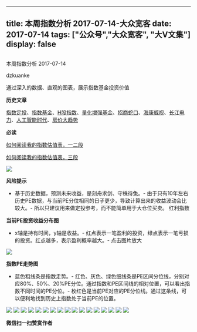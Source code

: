 
---
title:   本周指数分析 2017-07-14-大众宽客
date: 2017-07-14
tags: ["公众号","大众宽客", "大V文集"]
display: false
---


## 



本周指数分析 2017-07-14




dzkuanke




通过深入的数据、直观的图表，展示指数基金投资价值


**历史文章**

[指数定投](http://mp.weixin.qq.com/s?__biz=MzAwMTc1MDcwNw==&amp;mid=2648271933&amp;idx=1&amp;sn=ac6f7b376e44b1093c9559fc574670c2&amp;chksm=82f92fe1b58ea6f72b3a16ef74e06006f0bb84573107c12d3f938a0e43040c20a0149f0ec749&amp;scene=21#wechat_redirect)、[指数基金](http://mp.weixin.qq.com/s?__biz=MzAwMTc1MDcwNw==&amp;mid=2648271880&amp;idx=1&amp;sn=d2267d70c34cebfa9294e4e5dea7420d&amp;chksm=82f92fd4b58ea6c202fbf4896f14d8cbe788bdae1f20cc5f25b79fb15baa5dc213fe3701c34c&amp;scene=21#wechat_redirect)、[H股指数](http://mp.weixin.qq.com/s?__biz=MzAwMTc1MDcwNw==&amp;mid=2648271851&amp;idx=1&amp;sn=2aeb4628e081467a2a24929368c2871a&amp;chksm=82f92837b58ea12153cfbf433d537f35bc07467904e496b8dbcdcdb292114ecaafdce23b4339&amp;scene=21#wechat_redirect)、[量化增强基金](http://mp.weixin.qq.com/s?__biz=MzAwMTc1MDcwNw==&amp;mid=2648271895&amp;idx=1&amp;sn=f19909fdde51c21b2b817a4df839d219&amp;chksm=82f92fcbb58ea6ddb74259952f94fbc27aebec2ae9af694b63caa6d3014ac02d648d98e6cebf&amp;scene=21#wechat_redirect)、[招商蛇口](http://mp.weixin.qq.com/s?__biz=MzAwMTc1MDcwNw==&amp;mid=2648271942&amp;idx=1&amp;sn=a1e88955f8d7f0d083884c1d6d6bd806&amp;chksm=82f92f9ab58ea68c2a59fb9369fd8bdd6064ecfda6d5dd9a29d99c723bad73583fac93a438b6&amp;scene=21#wechat_redirect)、[海康威视](http://mp.weixin.qq.com/s?__biz=MzAwMTc1MDcwNw==&amp;mid=2648271950&amp;idx=1&amp;sn=764532ee89c33e91719609d18f0ca7ea&amp;chksm=82f92f92b58ea6844bbdbca284497101ef0398c2f3b7544d92cf5a317f8f78e3e92d55280c0f&amp;scene=21#wechat_redirect)、[长江电力](http://mp.weixin.qq.com/s?__biz=MzAwMTc1MDcwNw==&amp;mid=2648271943&amp;idx=1&amp;sn=aa31f79b5eaf8a8b6dbb3da4a7bf3440&amp;chksm=82f92f9bb58ea68db6558a129c50e76ab902d00312a4614b4abb7a792aaf851769e1c769e2fe&amp;scene=21#wechat_redirect)、[人工智能时代](http://mp.weixin.qq.com/s?__biz=MzAwMTc1MDcwNw==&amp;mid=2648271966&amp;idx=1&amp;sn=86dff0506c7c0dfdca1f7b8756595906&amp;chksm=82f92f82b58ea694f03e4c9eb05438b791b8b7212ad6e9ad97aa6459b7ac4c53f1ee048fe934&amp;scene=21#wechat_redirect)、[房价大趋势](http://mp.weixin.qq.com/s?__biz=MzAwMTc1MDcwNw==&amp;mid=2648271977&amp;idx=1&amp;sn=f7b86f79fa6fc1e75833012c327c0fcd&amp;chksm=82f92fb5b58ea6a3c042c0eecdf02391a5c1cfd01b69beea993928f30327cecfd10af20dae24&amp;scene=21#wechat_redirect)



**必读**

[如何阅读我的指数估值表，一二段](http://mp.weixin.qq.com/s?__biz=MzAwMTc1MDcwNw==&amp;mid=2648272034&amp;idx=1&amp;sn=12b1858af175753f5ccebc0bc6c4cb4f&amp;chksm=82f92f7eb58ea668f844f51102599d20bb8730f438010159de83e85a4a34df3d44d568a9feb2&amp;scene=21#wechat_redirect)

[如何阅读我的指数估值表，三段](http://mp.weixin.qq.com/s?__biz=MzAwMTc1MDcwNw==&amp;mid=2648272039&amp;idx=1&amp;sn=09c59d023c3ce227046966f260777cd5&amp;chksm=82f92f7bb58ea66dab5c428c2205bd4dda180360b643b28a357ab3e73a38d19303124242ad4d&amp;scene=21#wechat_redirect)



<img data-s="300,640" data-type="png" src="http://mmbiz.qpic.cn/mmbiz_png/PKw3FQPmhIiafNV4h4iaGDCJukvJLaoBBLhH8EibQM6ZGCFF6MkGoPgtrZNmvzH3FI8ajEMQVPg1k72RwvTmZicYicA/0?wx_fmt=png" class="" data-ratio="0.4849056603773585" data-w="1060"/>

**风险提示**
- 基于历史数据，预测未来收益，是刻舟求剑、守株待兔。- 由于只有10年左右历史PE数据，与当前PE分位相同的日子更少，导致计算出来的收益波动会比较大。- 所以只建议用来做定投参考，而不能简单用于大仓位买卖。
红利指数



**当前PE投资收益分布图**
- x轴是持有时间，y轴是收益。- 红点表示一笔盈利的投资，绿点表示一笔亏损的投资。红点越多，表示盈利概率越大。- 点击图片放大
<img data-s="300,640" data-type="png" src="http://mmbiz.qpic.cn/mmbiz_png/PKw3FQPmhIiafNV4h4iaGDCJukvJLaoBBLP12TUm9fTZjGibGc2wKPicIQDyj2J1icj2lXH9Y1LwicxG0PlHdibgEwfCQ/0?wx_fmt=png" style="" class="" data-ratio="0.6369426751592356" data-w="1256"/>

**指数PE走势图**
- 蓝色粗线条是指数走势。- 红色、灰色、绿色细线条是PE区间分位线，分别对应80%、50%、20%PE分位。通过指数和PE区间线的相对位置，可以看出指数不同时间的PE分位。- 枚红色是当前PE对应的PE分位线。通过这条线，可以便利地找到历史上指数处于当前PE的位置。
<img data-s="300,640" data-type="png" src="http://mmbiz.qpic.cn/mmbiz_png/PKw3FQPmhIiafNV4h4iaGDCJukvJLaoBBLH9JscicicvjOMde333gmiar9xnPlgc9hzuMYfwicIPiaibHxhqOIIKxgmib9A/0?wx_fmt=png" style="" class="" data-ratio="0.5184016824395373" data-w="1902"/>

<img data-s="300,640" data-type="png" src="http://mmbiz.qpic.cn/mmbiz_png/PKw3FQPmhIiafNV4h4iaGDCJukvJLaoBBLf8gLJxqGeM3CwSkHUqXFNDQm8icSRLIhEdmNv9r3kWJgBp8JKnym7QQ/0?wx_fmt=png" style="" class="" data-ratio="0.6333333333333333" data-w="1260"/>

<img data-s="300,640" data-type="png" src="http://mmbiz.qpic.cn/mmbiz_png/PKw3FQPmhIiafNV4h4iaGDCJukvJLaoBBLRCutibkSwQ8bv4hLLyOPOgaaGgqaqBLCp8zxqmXSjpS2RfrYkKpELqA/0?wx_fmt=png" style="" class="" data-ratio="0.5167014613778705" data-w="1916"/>

<img data-s="300,640" data-type="png" src="http://mmbiz.qpic.cn/mmbiz_png/PKw3FQPmhIiafNV4h4iaGDCJukvJLaoBBLO7xDWbhGMGtKJiaPql1jMRHLlibmOAnoicSPI5A4V40PBQz16S2zB3cWw/0?wx_fmt=png" style="" class="" data-ratio="0.6386687797147385" data-w="1262"/>

<img data-s="300,640" data-type="png" src="http://mmbiz.qpic.cn/mmbiz_png/PKw3FQPmhIiafNV4h4iaGDCJukvJLaoBBLRwJ68aoVsJboNaeO5K9cZEZOOiaRRUwqjC9lVEcC4LNyg4UCpZdaMVw/0?wx_fmt=png" style="" class="" data-ratio="0.518595041322314" data-w="1936"/>

<img data-s="300,640" data-type="png" src="http://mmbiz.qpic.cn/mmbiz_png/PKw3FQPmhIiafNV4h4iaGDCJukvJLaoBBLIMfYlR4sK9XJULjvrNneRNdfBcmug6oYv2LGNMXam3upoEm9Mesib4w/0?wx_fmt=png" style="" class="" data-ratio="0.6411483253588517" data-w="1254"/>

<img data-s="300,640" data-type="png" src="http://mmbiz.qpic.cn/mmbiz_png/PKw3FQPmhIiafNV4h4iaGDCJukvJLaoBBLCG0ibr1gGYgDibJibW2Y3ZsXsS3rqURlMic91nAMsXOvdsrjrUFuunSTQA/0?wx_fmt=png" style="" class="" data-ratio="0.518595041322314" data-w="1936"/>

<img data-s="300,640" data-type="png" src="http://mmbiz.qpic.cn/mmbiz_png/PKw3FQPmhIiafNV4h4iaGDCJukvJLaoBBLjpqCubl7VUmbfnK8TeIcTgic8ib0fDnPxdOqt22umWSjzicVt1mdnDPZg/0?wx_fmt=png" style="" class="" data-ratio="0.6507936507936508" data-w="1260"/>

<img data-s="300,640" data-type="png" src="http://mmbiz.qpic.cn/mmbiz_png/PKw3FQPmhIiafNV4h4iaGDCJukvJLaoBBLkh1RMAQSZMpboNd6mhXb3OvKpzexvI9cPvMCeumbd00So3XqldLiasw/0?wx_fmt=png" style="" class="" data-ratio="0.5302713987473904" data-w="1916"/>

<img data-s="300,640" data-type="png" src="http://mmbiz.qpic.cn/mmbiz_png/PKw3FQPmhIiafNV4h4iaGDCJukvJLaoBBLt9icCMDyyFwo8PLnTMTYHJickSNhHsapic6LdDYWjKTLRUDGoWAvldic3A/0?wx_fmt=png" style="" class="" data-ratio="0.6352201257861635" data-w="1272"/>

<img data-s="300,640" data-type="png" src="http://mmbiz.qpic.cn/mmbiz_png/PKw3FQPmhIiafNV4h4iaGDCJukvJLaoBBLw2vfAUNtxAibpV7TgScfuWyFpzkDpE03e6PY5ULJXia94ibE4icdx2hdhA/0?wx_fmt=png" style="" class="" data-ratio="0.5139318885448917" data-w="1938"/>

<img data-s="300,640" data-type="png" src="http://mmbiz.qpic.cn/mmbiz_png/PKw3FQPmhIiafNV4h4iaGDCJukvJLaoBBL64uqiaxpzJddia4RjXwxqLooV0Vq056oJrob7uPZYjxxFAhNiazvVfyag/0?wx_fmt=png" style="" class="" data-ratio="0.6336477987421384" data-w="1272"/>

<img data-s="300,640" data-type="png" src="http://mmbiz.qpic.cn/mmbiz_png/PKw3FQPmhIiafNV4h4iaGDCJukvJLaoBBLknckgVbTJ7KJht6WXcKNNAC0v5nRFibHMzNNogzBv1xibFL7HhJdvHXg/0?wx_fmt=png" style="" class="" data-ratio="0.5161290322580645" data-w="1922"/>

<img data-s="300,640" data-type="png" src="http://mmbiz.qpic.cn/mmbiz_png/PKw3FQPmhIiafNV4h4iaGDCJukvJLaoBBLVfpCgME3icObkZ0z7JdftPVunia8Oyd5TmsOBwUIzZkVwPAetPibshPiaw/0?wx_fmt=png" style="" class="" data-ratio="0.6299212598425197" data-w="1270"/>

<img data-s="300,640" data-type="png" src="http://mmbiz.qpic.cn/mmbiz_png/PKw3FQPmhIiafNV4h4iaGDCJukvJLaoBBLTjx5icZiaagycljfdmD13B2PzdnNddcAvShpMLSAkXrGx8b4qnuzzCaA/0?wx_fmt=png" style="" class="" data-ratio="0.5257082896117523" data-w="1906"/>

<img data-s="300,640" data-type="png" src="http://mmbiz.qpic.cn/mmbiz_png/PKw3FQPmhIiafNV4h4iaGDCJukvJLaoBBLU2N63wMFdK28NxwwA8qnHaAJ50BDVB0kaJ6fwMmIbA4DicYbgMSWVgQ/0?wx_fmt=png" style="" class="" data-ratio="0.6232558139534884" data-w="1290"/>

<img data-s="300,640" data-type="png" src="http://mmbiz.qpic.cn/mmbiz_png/PKw3FQPmhIiafNV4h4iaGDCJukvJLaoBBLI4pDfiakIj5Nqv9HwQmV6173dCTvj9H7ClmiaicnfI8VD85sEzIicxNPVA/0?wx_fmt=png" style="" class="" data-ratio="0.516028955532575" data-w="1934"/>




**微信扫一扫赞赏作者**















